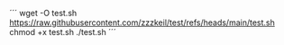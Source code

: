 ´´´
wget -O  test.sh https://raw.githubusercontent.com/zzzkeil/test/refs/heads/main/test.sh
chmod +x test.sh
./test.sh
´´´
